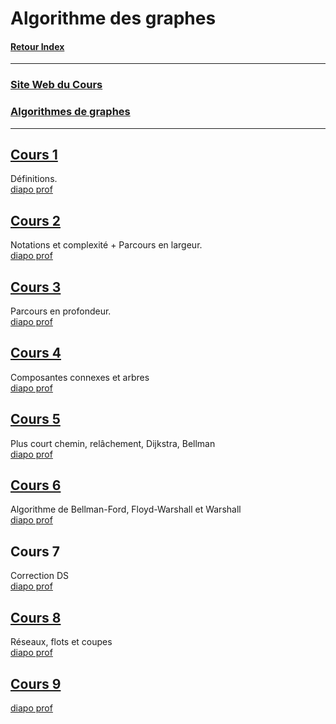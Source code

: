 # Algorithme des graphes

#### [Retour Index](../index.md)

---

### [Site Web du Cours](https://dept-info.labri.fr/~baudon/Licence/Algo2/Cours/Algorithmique%20de%20graphes.html)

### [Algorithmes de graphes](https://dept-info.labri.fr/~baudon/Licence/Algo2/Cours/AlgosGraphes.pdf)

<!-- https://www.latex4technics.com/?note=299c -->

---

## [Cours 1](./cours_1.md)
Définitions.  
[diapo prof](https://dept-info.labri.fr/~baudon/Licence/Algo2/Cours/Cours/AG1.pdf)

## [Cours 2](./cours_2.md)
Notations et complexité + Parcours en largeur.  
[diapo prof](https://dept-info.labri.fr/~baudon/Licence/Algo2/Cours/Cours/AG2.pdf)

## [Cours 3](./cours_3.md)
Parcours en profondeur.  
[diapo prof](https://dept-info.labri.fr/~baudon/Licence/Algo2/Cours/Cours/AG3.pdf)

## [Cours 4](./cours_4.md)
Composantes connexes et arbres  
[diapo prof](https://dept-info.labri.fr/~baudon/Licence/Algo2/Cours/Cours/AG4.pdf)

## [Cours 5](./cours_5.md)
Plus court chemin, relâchement, Dijkstra, Bellman  
[diapo prof](https://dept-info.labri.fr/~baudon/Licence/Algo2/Cours/Cours/AG5.pdf)

## [Cours 6](./cours_6.md)
Algorithme de Bellman-Ford, Floyd-Warshall et Warshall  
[diapo prof](https://dept-info.labri.fr/~baudon/Licence/Algo2/Cours/Cours/AG6.pdf)

## Cours 7
Correction DS  
[diapo prof](https://dept-info.labri.fr/~baudon/Licence/Algo2/Cours/Cours/AG7.pdf)

## [Cours 8](./cours_8.md)
Réseaux, flots et coupes  
[diapo prof](https://dept-info.labri.fr/~baudon/Licence/Algo2/Cours/Cours/AG8.pdf)

## [Cours 9](./cours_9.md)

[diapo prof](https://dept-info.labri.fr/~baudon/Licence/Algo2/Cours/Cours/AG9.pdf)
